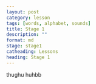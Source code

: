 ```yaml
---
layout: post
category: lesson
tags: [words, alphabet, sounds]
title: Stage 1
description: ""
format: md
stage: stage1
catheading: Lessons
heading: Stage 1
---
```



thughu huhbb